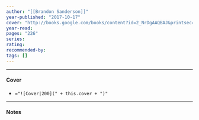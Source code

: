 ```yaml
---
author: "[[Brandon Sanderson]]"
year-published: "2017-10-17"
cover: "http://books.google.com/books/content?id=2_NrDgAAQBAJ&printsec=frontcover&img=1&zoom=1&edge=curl&source=gbs_api"
year-read: 
pages: "226"
series: 
rating: 
recommended-by: 
tags: []
---
```


---
#### Cover
- `="![Cover|200](" + this.cover + ")"`
---
#### Notes